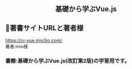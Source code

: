 <h2 align="center">基礎から学ぶVue.js</h2>

## :clap:著書サイトURLと著者様
https://cr-vue.mio3io.com/
<br>著者:mio様

### 書籍:基礎から学ぶVue.js(改訂第2版)の学習用です。
